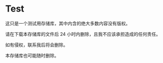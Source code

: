 # Test
这只是一个测试用存储库，其中内含的绝大多数内容没有版权。

请在下载本存储库的文件后 24 小时内删除，且我不应该承担造成的任何责任。

如有侵权，联系我后将会删除。

本存储库也可能随时删除。
